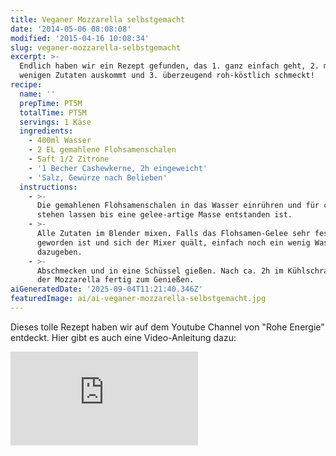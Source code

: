 ```yaml
---
title: Veganer Mozzarella selbstgemacht
date: '2014-05-06 08:08:08'
modified: '2015-04-16 10:08:34'
slug: veganer-mozzarella-selbstgemacht
excerpt: >-
  Endlich haben wir ein Rezept gefunden, das 1. ganz einfach geht, 2. mit
  wenigen Zutaten auskommt und 3. überzeugend roh-köstlich schmeckt!
recipe:
  name: ''
  prepTime: PT5M
  totalTime: PT5M
  servings: 1 Käse
  ingredients:
    - 400ml Wasser
    - 2 EL gemahlene Flohsamenschalen
    - Saft 1/2 Zitrone
    - '1 Becher Cashewkerne, 2h eingeweicht'
    - 'Salz, Gewürze nach Belieben'
  instructions:
    - >-
      Die gemahlenen Flohsamenschalen in das Wasser einrühren und für ca. 2h
      stehen lassen bis eine gelee-artige Masse entstanden ist.
    - >-
      Alle Zutaten im Blender mixen. Falls das Flohsamen-Gelee sehr fest
      geworden ist und sich der Mixer quält, einfach noch ein wenig Wasser
      dazugeben.
    - >-
      Abschmecken und in eine Schüssel gießen. Nach ca. 2h im Kühlschrank ist
      der Mozzarella fertig zum Genießen.
aiGeneratedDate: '2025-09-04T11:21:40.346Z'
featuredImage: ai/ai-veganer-mozzarella-selbstgemacht.jpg
---
```


Dieses tolle Rezept haben wir auf dem Youtube Channel von "Rohe Energie" entdeckt. Hier gibt es auch eine Video-Anleitung dazu:

<iframe src="http://www.youtube.com/embed/m9Mlg7xk4Qg" width="300" height="150" frameborder="0" allowfullscreen="allowfullscreen"></iframe>

[<!-- Image removed (no copyright): veganer-mozarella.jpg -->](https://www.veganblatt.com/i/veganer-mozarella.jpg)
